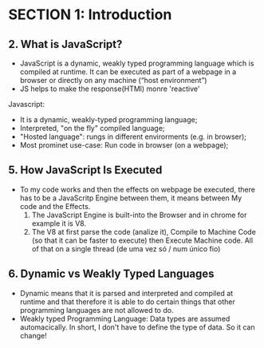# SECTION 1: Introduction

## 2. What is JavaScript?
- JavaScript is a dynamic, weakly typed programming language which is compiled at runtime. It can be executed as part of a webpage in a browser or directly on any  machine (“host environment”)
- JS helps to make the response(HTMl) monre 'reactive' 

Javascript:
- It is a dynamic, weakly-typed programming language;
- Interpreted, "on the fly" compiled language;
- "Hosted language": rungs in different envirorments (e.g. in browser);
- Most prominet use-case: Run code in browser (on a webpage);

## 5. How JavaScript Is Executed

* To my code works and then the effects on webpage be executed, there has to be a JavaScritp Engine between them, it means between My code and the Effects.
    1) The JavaScript Engine is built-into the Browser and in chrome for example it is V8.
    2) The V8 at first parse the code (analize it), Compile to Machine Code (so that it can be faster to execute) then Execute Machine code. All of that  on a single thread (de uma vez só / num único fio)

## 6. Dynamic vs Weakly Typed Languages
- Dynamic means that it is parsed and interpreted and compiled at runtime and that therefore it is able to do certain things that other programming languages are not allowed to do.
- Weakly typed Programming Language: Data types are assumed automacically. In short, I don't have to define the type of data. So it can change!